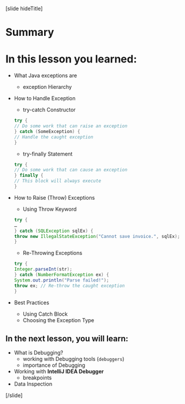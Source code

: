 [slide hideTitle]
# Summary

# In this lesson you learned:

- What Java exceptions are
    - exception Hierarchy
- How to Handle Exception
    - try-catch Constructor
    ```java 
    try {
    // Do some work that can raise an exception
    } catch (SomeException) {
    // Handle the caught exception
    }
    ```

    - try-finally Statement
    ```java 
    try {
    // Do some work that can cause an exception
    } finally {
    // This block will always execute
    }
    ```

- How to Raise (Throw) Exceptions
    - Using Throw Keyword
    ```java
    try {
    …
    } catch (SQLException sqlEx) {
    throw new IllegalStateException("Cannot save invoice.", sqlEx);
    }
    ```
    - Re-Throwing Exceptions
    ```java
    try {
    Integer.parseInt(str);
    } catch (NumberFormatException ex) {
    System.out.println("Parse failed!");
    throw ex; // Re-throw the caught exception
    }
    ```
- Best Practices
    - Using Catch Block
    - Choosing the Exception Type 

## In the next lesson, you will learn:

- What is Debugging?
    - working with Debugging tools (`debuggers`)
    - importance of Debugging
- Working with **IntelliJ IDEA Debugger**
    - breakpoints
- Data Inspection

[/slide]